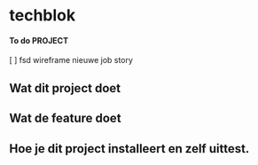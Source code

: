 # techblok
#### To do PROJECT
 

[ ] fsd
wireframe nieuwe job story

## Wat dit project doet
## Wat de feature doet
## Hoe je dit project installeert en zelf uittest.
